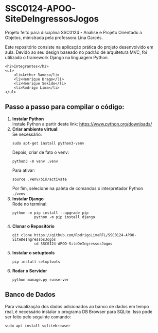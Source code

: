 <!DOCTYPE html>
<html lang="en">
<body>
    <h1>SSC0124-APOO-SiteDeIngressosJogos</h1>
    <p>
        Projeto feito para disciplina SSC0124 - Análise e Projeto Orientado a Objetos, ministrada pela professora Lina Garcés.
    </p>
    <p>
        Este repositório consiste na aplicação prática do projeto desenvolvido em aula. Devido ao seu design baseado no padrão de arquitetura MVC, foi utilizado o framework Django na linguagem Python.
    </p>

    <h2>Integrantes</h2>
    <ul>
        <li>Arthur Ramos</li>
        <li>Henrique Drago</li>
        <li>Henrique Sekido</li>
        <li>Rodrigo Lima</li>
    </ul>

  <h2>Passo a passo para compilar o código:</h2>
  <ol>
      <li>
          <strong>Instalar Python</strong><br>
          Instale Python a partir deste link: 
          <a href="https://www.python.org/downloads/">https://www.python.org/downloads/</a>
      </li>
      <li>
          <strong>Criar ambiente virtual</strong><br>
          Se necessário: 
          <pre><code>sudo apt-get install python3-venv</code></pre>
          Depois, criar de fato o venv: 
          <pre><code>python3 -m venv .venv</code></pre>
          Para ativar: 
          <pre><code>source .venv/bin/activate</code></pre>
          Por fim, selecione na paleta de comandos o interpretador Python <code>./venv</code>.
      </li>
      <li>
          <strong>Instalar Django</strong><br>
          Rode no terminal: 
          <pre><code>python -m pip install --upgrade pip
          python -m pip install django</code></pre>
      </li>
      <li>
          <strong>Clonar o Repositório</strong><br>
          <pre><code>git clone https://github.com/RodrigoLimaRFL/SSC0124-APOO-SiteDeIngressosJogos
          cd SSC0124-APOO-SiteDeIngressosJogos</code></pre>
        </li>
        <li>
            <strong>Instalar o setuptools</strong><br>
            <pre><code>pip install setuptools</code></pre>
        </li>
        <li>
            <strong>Rodar o Servidor</strong><br>
            <pre><code>python manage.py runserver</code></pre>
        </li>
    </ol>

<h2>Banco de Dados</h2>

<p>
    Para visualização dos dados adicionados ao banco de dados em tempo real, é necessário instalar o programa DB Browser para SQLite. Isso pode ser feito pelo seguinte comando:
</p>

<pre><code>sudo apt install sqlitebrowser</code></pre>

</body>
</html>

